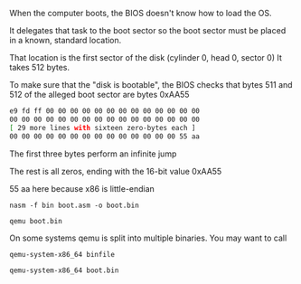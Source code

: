 When the computer boots, the BIOS doesn't know how to load the OS. 

It delegates that task to the boot sector so the boot sector must be placed in a known, standard location.
 
That location is the first sector of the disk (cylinder 0, head 0, sector 0) It takes 512 bytes.

To make sure that the "disk is bootable", the BIOS checks that bytes 511 and 512 of the alleged boot sector are bytes 0xAA55

```bash
e9 fd ff 00 00 00 00 00 00 00 00 00 00 00 00 00
00 00 00 00 00 00 00 00 00 00 00 00 00 00 00 00
[ 29 more lines with sixteen zero-bytes each ]
00 00 00 00 00 00 00 00 00 00 00 00 00 00 55 aa
```

The first three bytes perform an infinite jump

The rest is all zeros, ending with the 16-bit value 0xAA55

55 aa here because x86 is little-endian


`nasm -f bin boot.asm -o boot.bin`

`qemu boot.bin`

On some systems qemu is split into multiple binaries. You may want to call 

`qemu-system-x86_64 binfile` 

`qemu-system-x86_64 boot.bin`

